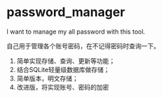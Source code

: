 password_manager
================

I want to manage my all password with this tool.


自己用于管理各个账号密码，在不记得密码时查询一下。

1. 简单实现存储、查询、更新等功能；
2. 结合SQLite轻量级数据库做存储；
3. 简单版本，明文存储；
4. 改进版，将实现账号、密码的加密


